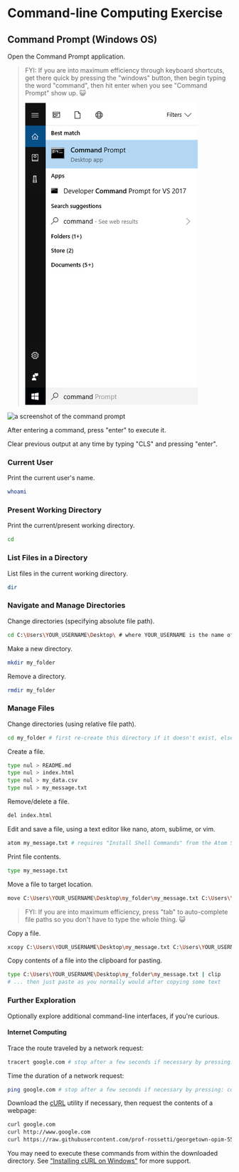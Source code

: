 # Command-line Computing Exercise

## Command Prompt (Windows OS)

Open the Command Prompt application.

> FYI: If you are into maximum efficiency through keyboard shortcuts, get there quick by pressing the "windows" button, then begin typing the word "command", then hit enter when you see "Command Prompt" show up. :smiley_cat:
>
> ![a screenshot of the command prompt app showing up as a result of a search](img/windows-shortcut.png)

![a screenshot of the command prompt](img/command-prompt.png)

After entering a command, press "enter" to execute it.

Clear previous output at any time by typing "CLS" and pressing "enter".

### Current User

Print the current user's name.

```sh
whoami
````

### Present Working Directory

Print the current/present working directory.

```sh
cd
````

### List Files in a Directory

List files in the current working directory.

```sh
dir
````

### Navigate and Manage Directories

Change directories (specifying absolute file path).

```sh
cd C:\Users\YOUR_USERNAME\Desktop\ # where YOUR_USERNAME is the name of the user currently operating your local machine
````

Make a new directory.

```sh
mkdir my_folder
````

Remove a directory.

```sh
rmdir my_folder
````

### Manage Files

Change directories (using relative file path).

```sh
cd my_folder # first re-create this directory if it doesn't exist, else this will trigger an error
````

Create a file.

```sh
type nul > README.md
type nul > index.html
type nul > my_data.csv
type nul > my_message.txt
````

Remove/delete a file.

```sh
del index.html
````

Edit and save a file, using a text editor like nano, atom, sublime, or vim.

```sh
atom my_message.txt # requires "Install Shell Commands" from the Atom Settings
````

Print file contents.

```sh
type my_message.txt
````

Move a file to target location.

```sh
move C:\Users\YOUR_USERNAME\Desktop\my_folder\my_message.txt C:\Users\YOUR_USERNAME\Desktop
````

> FYI: If you are into maximum efficiency, press "tab" to auto-complete file paths so you don't have to type the whole thing. :smiley_cat:

Copy a file.

```sh
xcopy C:\Users\YOUR_USERNAME\Desktop\my_message.txt C:\Users\YOUR_USERNAME\Desktop\my_folder
````

Copy contents of a file into the clipboard for pasting.

```sh
type C:\Users\YOUR_USERNAME\Desktop\my_folder\my_message.txt | clip
# ... then just paste as you normally would after copying some text
````

### Further Exploration

Optionally explore additional command-line interfaces, if you're curious.

#### Internet Computing

Trace the route traveled by a network request:

```sh
tracert google.com # stop after a few seconds if necessary by pressing: control + c
````

Time the duration of a network request:

```sh
ping google.com # stop after a few seconds if necessary by pressing: control + c
````

Download the [cURL](https://curl.haxx.se/download.html) utility if necessary, then request the contents of a webpage:

```sh
curl google.com
curl http://www.google.com
curl https://raw.githubusercontent.com/prof-rossetti/georgetown-opim-557-201803/master/exercises/web-requests/data/teams.json
````

You may need to execute these commands from within the downloaded directory. See ["Installing cURL on Windows"](http://stackoverflow.com/questions/9507353/how-do-i-install-set-up-and-use-curl-on-a-windows) for more support.
